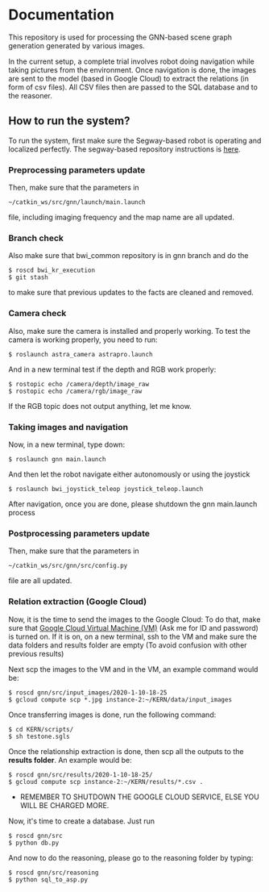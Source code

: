 # Documentation
This repository is used for processing the GNN-based scene graph generation generated by various images.

In the current setup, a complete trial involves robot doing navigation while taking pictures from the environment. Once navigation is done, the images are sent to the model (based in Google Cloud) to extract the relations (in form of csv files). All CSV files then are passed to the SQL database and to the reasoner.

## How to run the system?

To run the system, first make sure the Segway-based robot is operating and localized perfectly. The segway-based repository instructions is [here](https://github.com/astrosaeed/bwi/tree/temp).

### Preprocessing parameters update

Then, make sure that the parameters in

```
~/catkin_ws/src/gnn/launch/main.launch 
```

file, including imaging frequency and the map name are all updated. 

### Branch check

Also make sure that bwi_common repository is in gnn branch and do the
 
```
$ roscd bwi_kr_execution
$ git stash 
```
to make sure that previous updates to the facts are cleaned and removed.
### Camera check
Also, make sure the camera is installed and properly working. To test the camera is working properly, you need to run: 

```
$ roslaunch astra_camera astrapro.launch
```
And in a new terminal test if the depth and RGB work properly:

```
$ rostopic echo /camera/depth/image_raw
$ rostopic echo /camera/rgb/image_raw
```
If the RGB topic does not output anything, let me know.

### Taking images and navigation

Now, in a new terminal, type down:

```
$ roslaunch gnn main.launch
```

And then let the robot navigate either autonomously or using the joystick

```
$ roslaunch bwi_joystick_teleop joystick_teleop.launch
```

After navigation, once you are done, please shutdown the gnn main.launch process

### Postprocessing parameters update

Then, make sure that the parameters in

```
~/catkin_ws/src/gnn/src/config.py 
```

file are all updated. 




### Relation extraction (Google Cloud)

Now, it is the time to send the images to the Google Cloud: To do that, make sure that [Google Cloud Virtual Machine (VM)](https://console.cloud.google.com/compute/instances?project=just-lore-265322&authuser=2&instancessize=50) (Ask me for ID and password) is turned on. If it is on, on a new terminal, ssh to the VM and make sure the data folders and results folder are empty (To avoid confusion with other previous results)    

Next scp the images to the VM and in the VM, an example command would be:

```
$ roscd gnn/src/input_images/2020-1-10-18-25
$ gcloud compute scp *.jpg instance-2:~/KERN/data/input_images
```

Once transferring images is done, run the following command:


```
$ cd KERN/scripts/
$ sh testone.sgls
```

Once the relationship extraction is done, then scp all the outputs to the <b>results folder</b>. An example would be:

```
$ roscd gnn/src/results/2020-1-10-18-25/
$ gcloud compute scp instance-2:~/KERN/results/*.csv . 
```

* REMEMBER TO SHUTDOWN THE GOOGLE CLOUD SERVICE, ELSE YOU WILL BE CHARGED MORE.

Now, it's time to create a database. Just run

```
$ roscd gnn/src 
$ python db.py
```

And now to do the reasoning, please go to the reasoning folder by typing:

```
$ roscd gnn/src/reasoning
$ python sql_to_asp.py
```

